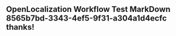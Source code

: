 <properties
ms.topic="hero-topic"
ms.test1="hero-topic"
ms.test2="test"/>

## OpenLocalization Workflow Test MarkDown 8565b7bd-3343-4ef5-9f31-a304a1d4ecfc thanks!
